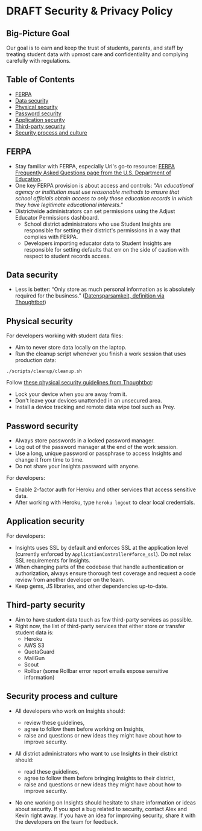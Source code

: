 # DRAFT Security & Privacy Policy

## Big-Picture Goal

Our goal is to earn and keep the trust of students, parents, and staff by treating student data with upmost care and confidentiality and complying carefully with regulations.

## Table of Contents

- [FERPA](#ferpa)
- [Data security](#data-security)
- [Physical security](#physical-security)
- [Password security](#password-security)
- [Application security](#application-security)
- [Third-party security](#third-party-security)
- [Security process and culture](#security-process-and-culture)

## FERPA

+ Stay familiar with FERPA, especially Uri's go-to resource: [FERPA Frequently Asked Questions page from the U.S. Department of Education](http://familypolicy.ed.gov/faq-page/13).
+ One key FERPA provision is about access and controls: *"An educational agency or institution must use reasonable methods to ensure that school officials obtain access to only those education records in which they have legitimate educational interests."*
+ Districtwide administrators can set permissions using the Adjust Educator Permissions dashboard.
  + School district administrators who use Student Insights are responsible for setting their district's permissions in a way that complies with FERPA.
  + Developers importing educator data to Student Insights are responsible for setting defaults that err on the side of caution with respect to student records access.

## Data security

+ Less is better: “Only store as much personal information as is absolutely required for the business.” ([Datensparsamkeit, definition via Thoughtbot](https://www.thoughtworks.com/radar/techniques/datensparsamkeit))

## Physical security

For developers working with student data files:

+ Aim to never store data locally on the laptop.
+ Run the cleanup script whenever you finish a work session that uses production data:

```
./scripts/cleanup/cleanup.sh
```

Follow [these physical security guidelines from Thoughtbot](https://github.com/thoughtbot/guides/tree/master/security#physical-security):

+ Lock your device when you are away from it.
+ Don't leave your devices unattended in an unsecured area.
+ Install a device tracking and remote data wipe tool such as Prey.

## Password security

+ Always store passwords in a locked password manager.
+ Log out of the password manager at the end of the work session.
+ Use a long, unique password or passphrase to access Insights and change it from time to time.
+ Do not share your Insights password with anyone.

For developers:

+ Enable 2-factor auth for Heroku and other services that access sensitive data.
+ After working with Heroku, type `heroku logout` to clear local credentials.

## Application security

For developers:

+ Insights uses SSL by default and enforces SSL at the application level (currently enforced by `ApplicationController#force_ssl`). Do not relax SSL requirements for Insights.
+ When changing parts of the codebase that handle authentication or authorization, always ensure thorough test coverage and request a code review from another developer on the team.
+ Keep gems, JS libraries, and other dependencies up-to-date.

## Third-party security

+ Aim to have student data touch as few third-party services as possible.
+ Right now, the list of third-party services that either store or transfer student data is:
  + Heroku
  + AWS S3
  + QuotaGuard
  + MailGun
  + Scout
  + Rollbar (some Rollbar error report emails expose sensitive information)

## Security process and culture

+ All developers who work on Insights should:
  + review these guidelines,
  + agree to follow them before working on Insights,
  + raise and questions or new ideas they might have about how to improve security.

+ All district administrators who want to use Insights in their district should:
  + read these guidelines,
  + agree to follow them before bringing Insights to their district,
  + raise and questions or new ideas they might have about how to improve security.

+ No one working on Insights should hesitate to share information or ideas about security. If you spot a bug related to security, contact Alex and Kevin right away.
If you have an idea for improving security, share it with the developers on the team for feedback.
